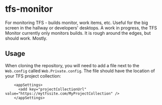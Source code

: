 tfs-monitor
===========

For monitoring TFS - builds monitor, work items, etc. Useful for the big screen in the hallway or developers' desktops. A work in progress, the TFS Monitor currently only monitors builds. It is rough around the edges, but should work. Mostly.

Usage
--------
When cloning the repository, you will need to add a file next to the `Web.config` called `Web.Private.config`. The file should have the location of your TFS project collection: 

```
	<appSettings>
	  <add key="projectCollectionUrl" value="https://mytfssite.com/MyProjectCollection" />
	</appSettings>
```
